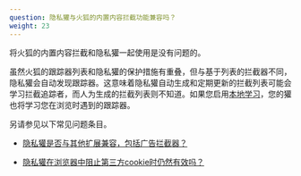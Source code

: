 ```yaml
---
question: 隐私獾与火狐的内置内容拦截功能兼容吗？
weight: 23
---
```


将火狐的内置内容拦截和隐私獾一起使用是没有问题的。

虽然火狐的跟踪器列表和隐私獾的保护措施有重叠，但与基于列表的拦截器不同，隐私獾会自动发现跟踪器。这意味着隐私獾自动生成和定期更新的拦截列表可能会学习拦截追踪者，而人为生成的拦截列表则不知道。如果您启用[本地学习](#How-does-Privacy-Badger-work)，您的獾也将学习您在浏览时遇到的跟踪器。

另请参见以下常见问题条目。

* [隐私獾是否与其他扩展兼容，包括广告拦截器？](#Is-Privacy-Badger-compatible-with-other-extensions%2c-including-other-adblockers)

* [隐私獾在浏览器中阻止第三方cookie时仍然有效吗？](#Does-Privacy-Badger-still-work-when-blocking-third-party-cookies-in-the-browser)

